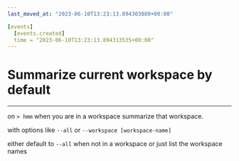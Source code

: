 ```yaml
---
last_moved_at: "2023-06-10T13:23:13.894303880+00:00"

[events]
  [events.created]
  time = "2023-06-10T13:23:13.894313535+00:00"
---
```

# Summarize current workspace by default
---

on `> hmm` when you are in a workspace summarize that workspace.

with options like `--all` or `--workspace [workspace-name]`

either default to `--all` when not in a workspace or just list the
workspace names
